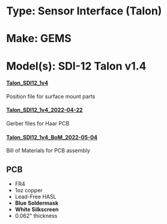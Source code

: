 # Type: Sensor Interface (Talon)
# Make: GEMS
# Model(s): SDI-12 Talon v1.4

#### [Talon_SDI12_1v4](Talon_SDI12_1v4.mnt) 
Position file for surface mount parts

#### [Talon_SDI12_1v4_2022-04-22](Talon_SDI12_1v4_2022-04-22.zip)
Gerber files for Haar PCB

#### [Talon_SDI12_1v4_BoM_2022-05-04](Talon_SDI12_1v4_BoM_2022-05-04.csv)
Bill of Materials for PCB assembly 

## PCB

- FR4
- 1oz copper
- Lead-Free HASL
- __Blue Soldermask__ 
- __White Silkscreen__ 
- 0.062" thickness



